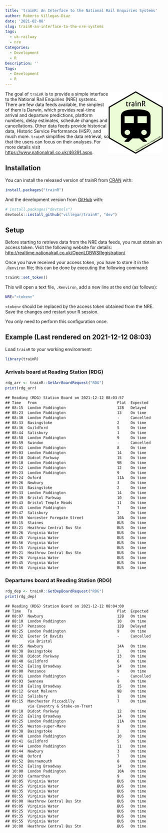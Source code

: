 ```yaml
---
title: 'trainR: An Interface to the National Rail Enquiries Systems'
author: Roberto Villegas-Diaz
date: '2021-02-08'
slug: trainR-an-interface-to-the-nre-systems
tags:
  - uk-railway
  - nre
Categories:
  - Development
  - R
Description: ''
Tags:
  - Development
  - R
---
```


<img src="https://raw.githubusercontent.com/villegar/trainR/main/inst/images/logo.png" alt="logo" align="right" height=200px/>

The goal of `trainR` is to provide a simple interface to the 
National Rail Enquiries (NRE) systems. There are few data feeds 
available, the simplest of them is Darwin, which provides real-time 
arrival and departure predictions, platform numbers, delay estimates, 
schedule changes and cancellations. Other data feeds provide historical 
data, Historic Service Performance (HSP), and much more. `trainR` 
simplifies the data retrieval, so that the users can focus on their 
analyses. For more details visit 
https://www.nationalrail.co.uk/46391.aspx.

## Installation

You can install the released version of trainR from [CRAN](https://CRAN.R-project.org) with:

``` r
install.packages("trainR")
```

And the development version from [GitHub](https://github.com/) with:

``` r
# install.packages("devtools")
devtools::install_github("villegar/trainR", "dev")
```

## Setup
Before starting to retrieve data from the NRE data feeds, you must obtain an access token. 
Visit the following website for details: http://realtime.nationalrail.co.uk/OpenLDBWSRegistration/

Once you have received your access token, you have to store it in the `.Renviron` file; this can be 
done by executing the following command:


```r
trainR::set_token()
```

This will open a text file, `.Renviron`, add a new line at the end (as follows):

```bash
NRE="<token>"
```

`<token>` should be replaced by the access token obtained from the NRE. Save the changes and restart 
your R session.

You only need to perform this configuration once.

## Example (Last rendered on 2021-12-12 08:03)

Load `trainR` to your working environment:

```r
library(trainR)
```

### Arrivals board at Reading Station (RDG)


```r
rdg_arr <- trainR::GetArrBoardRequest("RDG")
print(rdg_arr)
```

```
## Reading (RDG) Station Board on 2021-12-12 08:03:57
## Time   From                                    Plat  Expected
## 08:15  London Paddington                       12B   Delayed
## 08:23  London Paddington                       13    On time
## 08:30  London Paddington                       -     Cancelled
## 08:33  Basingstoke                             2     On time
## 08:36  Guildford                               5     On time
## 08:44  Salisbury                               1     On time
## 08:58  London Paddington                       9     On time
## 08:59  Swindon                                 -     Cancelled
## 09:01  London Paddington                       8     On time
## 09:03  London Paddington                       14    On time
## 09:10  Didcot Parkway                          15    On time
## 09:10  London Paddington                       9B    On time
## 09:12  London Paddington                       12    On time
## 09:23  London Paddington                       9     On time
## 09:24  Oxford                                  11A   On time
## 09:26  Newbury                                 3     On time
## 09:33  Basingstoke                             2     On time
## 09:33  London Paddington                       14    On time
## 09:39  Bristol Parkway                         10    On time
## 09:43  Bristol Temple Meads                    11    On time
## 09:45  London Paddington                       7     On time
## 09:47  Salisbury                               2     On time
## 09:59  Worcester Foregate Street               10A   On time
## 08:15  Staines                                 BUS   On time
## 08:21  Heathrow Central Bus Stn                BUS   On time
## 08:26  Virginia Water                          BUS   On time
## 08:45  Virginia Water                          BUS   On time
## 08:56  Virginia Water                          BUS   On time
## 09:15  Virginia Water                          BUS   On time
## 09:21  Heathrow Central Bus Stn                BUS   On time
## 09:26  Virginia Water                          BUS   On time
## 09:45  Virginia Water                          BUS   On time
## 09:56  Virginia Water                          BUS   On time
```

### Departures board at Reading Station (RDG)


```r
rdg_dep <- trainR::GetDepBoardRequest("RDG")
print(rdg_dep)
```

```
## Reading (RDG) Station Board on 2021-12-12 08:04:00
## Time   To                                      Plat  Expected
## 08:07  Newbury                                 12B   On time
## 08:10  London Paddington                       10    On time
## 08:17  Penzance                                12B   Delayed
## 08:25  London Paddington                       9     On time
## 08:32  Exeter St Davids                        -     Cancelled
##        via Bristol                             
## 08:35  Newbury                                 14A   On time
## 08:38  Basingstoke                             2     On time
## 08:38  Didcot Parkway                          13    On time
## 08:40  Guildford                               6     On time
## 08:52  Ealing Broadway                         14    On time
## 09:00  Penzance                                9     On time
## 09:01  London Paddington                       -     Cancelled
## 09:03  Swansea                                 8     On time
## 09:10  Ealing Broadway                         15    On time
## 09:12  Great Malvern                           9B    On time
## 09:12  Salisbury                               1     On time
## 09:15  Manchester Piccadilly                   7     On time
##        via Coventry & Stoke-on-Trent           
## 09:18  Didcot Parkway                          12    On time
## 09:22  Ealing Broadway                         14    On time
## 09:25  London Paddington                       11A   On time
## 09:35  Weston-super-Mare                       9     On time
## 09:38  Basingstoke                             2     On time
## 09:40  London Paddington                       10    On time
## 09:41  Guildford                               5     On time
## 09:44  London Paddington                       11    On time
## 09:44  Newbury                                 3     On time
## 09:48  Oxford                                  7     On time
## 09:52  Bournemouth                             8     On time
## 09:52  Ealing Broadway                         14    On time
## 10:00  London Paddington                       10A   On time
## 10:03  Carmarthen                              9     On time
## 08:05  Virginia Water                          BUS   On time
## 08:25  Virginia Water                          BUS   On time
## 08:35  Virginia Water                          BUS   On time
## 08:55  Virginia Water                          BUS   On time
## 09:00  Heathrow Central Bus Stn                BUS   On time
## 09:05  Virginia Water                          BUS   On time
## 09:25  Virginia Water                          BUS   On time
## 09:35  Virginia Water                          BUS   On time
## 09:55  Virginia Water                          BUS   On time
## 10:00  Heathrow Central Bus Stn                BUS   On time
```
